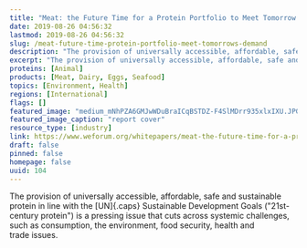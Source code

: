```yaml
---
title: "Meat: the Future Time for a Protein Portfolio to Meet Tomorrow’s Demand"
date: 2019-08-26 04:56:32
lastmod: 2019-08-26 04:56:32
slug: /meat-future-time-protein-portfolio-meet-tomorrows-demand
description: "The provision of universally accessible, affordable, safe and sustainable protein in line with the UN Sustainable Development Goals (“21st-century protein”) is a pressing issue that cuts across systemic challenges, such as consumption, the environment, food security, health and trade&nbsp;issues."
excerpt: "The provision of universally accessible, affordable, safe and sustainable protein in line with the UN Sustainable Development Goals (“21st-century protein”) is a pressing issue that cuts across systemic challenges, such as consumption, the environment, food security, health and trade&nbsp;issues."
proteins: [Animal]
products: [Meat, Dairy, Eggs, Seafood]
topics: [Environment, Health]
regions: [International]
flags: []
featured_image: "medium_mNhPZA6GMJwWDuBraICqBSTDZ-F4SlMDrr935xlxIXU.JPG"
featured_image_caption: "report cover"
resource_type: [industry]
link: https://www.weforum.org/whitepapers/meat-the-future-time-for-a-protein-portfolio-to-meet-tomorrow-s-demand/
draft: false
pinned: false
homepage: false
uuid: 104
---
```

The provision of universally accessible, affordable, safe and
sustainable protein in line with the [UN]{.caps} Sustainable Development
Goals ("21st-century protein") is a pressing issue that cuts across
systemic challenges, such as consumption, the environment, food
security, health and trade issues.

